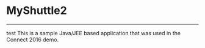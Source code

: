 # MyShuttle2
-------------
test
This is a sample Java/JEE based application that was used in the Connect 2016 demo. 
